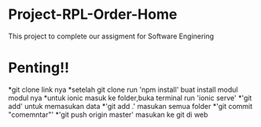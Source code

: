 # Project-RPL-Order-Home
This project to complete our assigment for Software Enginering

#  Penting!!
*git clone link nya
*setelah git clone run 'npm install' buat install modul modul nya
*untuk ionic masuk ke folder,buka terminal run 'ionic serve'
*'git add' untuk memasukan data
*'git add .' masukan semua folder
*'git commit "comemntar"'
*'git push origin master' masukan ke git di web

